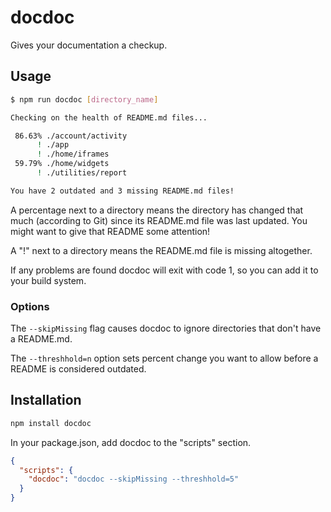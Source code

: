 # docdoc

Gives your documentation a checkup.

## Usage

```sh
$ npm run docdoc [directory_name]

Checking on the health of README.md files...

 86.63% ./account/activity
      ! ./app
      ! ./home/iframes
 59.79% ./home/widgets
      ! ./utilities/report

You have 2 outdated and 3 missing README.md files!      
```

A percentage next to a directory means the directory has changed that much (according to Git)
since its README.md file was last updated. You might want to give that README some attention!

A "!" next to a directory means the README.md file is missing altogether.

If any problems are found docdoc will exit with code 1, so you can add it to your build system.

### Options

The `--skipMissing` flag causes docdoc to ignore directories that don't have a README.md.

The `--threshhold=n` option sets percent change you want to allow before a README is considered
outdated.

## Installation

```sh
npm install docdoc
```

In your package.json, add docdoc to the "scripts" section.

```json
{
  "scripts": {
    "docdoc": "docdoc --skipMissing --threshhold=5"
  }
}

```

